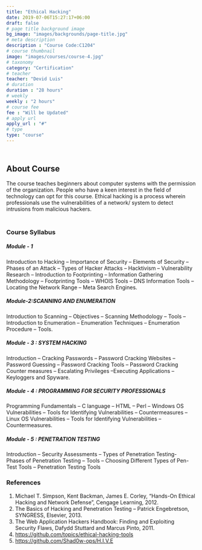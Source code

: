 ```yaml
---
title: "Ethical Hacking"
date: 2019-07-06T15:27:17+06:00
draft: false
# page title background image
bg_image: "images/backgrounds/page-title.jpg"
# meta description
description : "Course Code:C1204"
# course thumbnail
image: "images/courses/course-4.jpg"
# taxonomy
category: "Certification"
# teacher
teacher: "Devid Luis"
# duration
duration : "28 hours"
# weekly
weekly : "2 hours"
# course fee
fee : "Will be Updated"
# apply url
apply_url : "#"
# type
type: "course"
---
```

## <br>About Course
The course teaches beginners about computer systems with the permission of the 
organization. People who have a keen interest in the field of technology can opt for this 
course. Ethical hacking is a process wherein professionals use the vulnerabilities of a 
network/ system to detect intrusions from malicious hackers.

### <br> Course Syllabus
##### Module - 1 
Introduction to Hacking – Importance of Security – Elements of Security – Phases of an 
Attack – Types of Hacker Attacks – Hacktivism – Vulnerability Research – Introduction to 
Footprinting – Information Gathering Methodology – Footprinting Tools – WHOIS Tools –
DNS Information Tools – Locating the Network Range – Meta Search Engines.

##### Module-2:SCANNING AND ENUMERATION
Introduction to Scanning – Objectives – Scanning Methodology – Tools – Introduction to 
Enumeration – Enumeration Techniques – Enumeration Procedure – Tools.

##### Module - 3 : SYSTEM HACKING 
Introduction – Cracking Passwords – Password Cracking Websites –
Password Guessing – Password Cracking Tools – Password Cracking Counter measures –
Escalating Privileges –Executing Applications – Keyloggers and Spyware.

##### Module - 4 : PROGRAMMING FOR SECURITY PROFESSIONALS
Programming Fundamentals – C language – HTML – Perl – Windows OS Vulnerabilities –
Tools for Identifying Vulnerabilities – Countermeasures – Linux OS Vulnerabilities – Tools 
for Identifying Vulnerabilities – Countermeasures.

##### Module - 5 : PENETRATION TESTING
Introduction – Security Assessments – Types of Penetration Testing- Phases of 
Penetration Testing – Tools – Choosing Different Types of Pen-Test Tools – Penetration 
Testing Tools

### References
1. Michael T. Simpson, Kent Backman, James E. Corley, “Hands-On Ethical Hacking and 
Network Defense”, Cengage Learning, 2012.
2. The Basics of Hacking and Penetration Testing – Patrick Engebretson, SYNGRESS, Elsevier, 2013.
3. The Web Application Hackers Handbook: Finding and Exploiting Security Flaws, Dafydd Stuttard 
and Marcus Pinto, 2011.
4. https://github.com/topics/ethical-hacking-tools
5. https://github.com/Shad0w-ops/H.I.V.E
